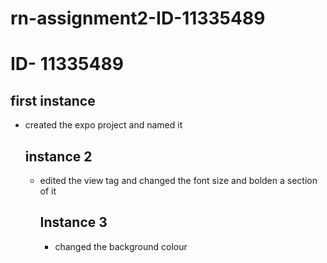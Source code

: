 # rn-assignment2-ID-11335489
# ID- 11335489

## first instance
- created the expo project and named it

  ## instance 2
  - edited the view tag and changed the font size and bolden a section of it

    ## Instance 3
    - changed the background colour
